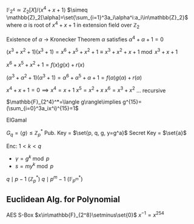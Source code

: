 
$\mathbb{F}_{2^4}\simeq \mathbb{Z}_2[X]/\langle x^4+x+1\rangle$
$\simeq \mathbb{Z}_2[\alpha]=\set{\sum_{i=1}^3a_i\alpha^i:a_i\in\mathbb{Z}_2}$
where $\alpha$ is root of $x^4+x+1$ in extension field over $\mathbb{Z}_2$ 

Existence of $\alpha$ -> Kronecker Theorem
$\alpha$ satisfies $\alpha^4+\alpha+1=0$

$(x^3+x^2+1)(x^3+1) = x^6+x^5+x^2+1\equiv x^3+x^2+x+1\bmod{x^3+x+1}$

$x^6+x^5+x^2+1=f(x)g(x)+r(x)$

$(\alpha^3+\alpha^2+1)(\alpha^3+1) = \alpha^6+\alpha^5+\alpha+1=f(\alpha)g(\alpha)+r(\alpha)$

$x^4+x+1=0\implies x^4=x+1$
$x^5 = x^2+x$
$x^6 = x^3+x^2$
...
recursive

$\mathbb{F}_{2^4}^*=\langle g\rangle\implies g^{15}=(\sum_{i=0}^3a_ix^i)^{15}=1$

ElGamal

$G_q=\langle g\rangle\leq\mathbb{Z}_p^*$
Pub. Key = $\set{p, q, g, y=g^a}$
Secret Key = $\set{a}$

Enc:
$1< k < q$
- $\gamma = g^k\bmod p$
- $s = my^k\bmod p$

$q\mid p-1$ ($\mathbb{Z}_p^*$)
$q\mid p^m-1$ ($\mathbb{F}_{p^m}^*$)


## Euclidean Alg. for Polynomial



AES S-Box
$x\in\mathbb{F}_{2^8}\setminus\set{0}$
$x^{-1}=x^{254}$
